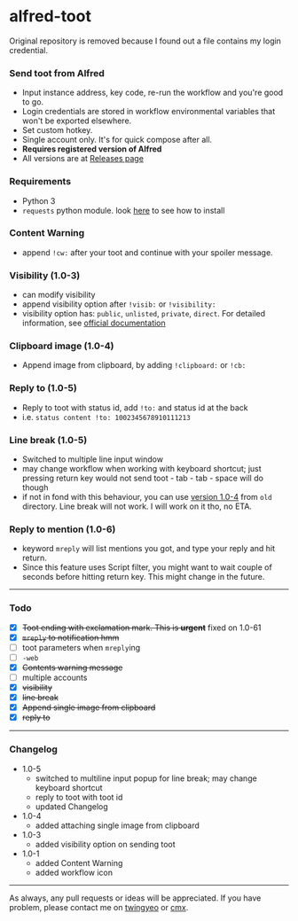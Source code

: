 # alfred-toot

Original repository is removed because I found out a file contains my login credential.

### Send toot from Alfred

- Input instance address, key code, re-run the workflow and you're good to go.
- Login credentials are stored in workflow environmental variables that won't be exported elsewhere.
- Set custom hotkey.
- Single account only. It's for quick compose after all.
- **Requires registered version of Alfred**
- All versions are at [Releases page](https://github.com/Canorus/alfred-toot/releases)

### Requirements

- Python 3
- `requests` python module. look [here](https://stackoverflow.com/a/17309309) to see how to install

### Content Warning

- append `!cw:` after your toot and continue with your spoiler message. 

### Visibility (1.0-3)

- can modify visibility
- append visibility option after `!visib:` or `!visibility:` 
- visibility option has: `public`, `unlisted`, `private`, `direct`. For detailed information, see [official documentation](https://github.com/tootsuite/documentation/blob/master/Using-Mastodon/User-guide.md#toot-privacy)

### Clipboard image (1.0-4)

- Append image from clipboard, by adding `!clipboard:` or `!cb:`

### Reply to (1.0-5)

- Reply to toot with status id, add `!to:` and status id at the back
- i.e. `status content !to: 1002345678910111213`

### Line break (1.0-5)

- Switched to multiple line input window
- may change workflow when working with keyboard shortcut; just pressing return key would not send toot - tab - tab - space will do though
- if not in fond with this behaviour, you can use [version 1.0-4](https://github.com/Canorus/alfred-toot/raw/master/old/Alfred-toot_1.0-4.alfredworkflow) from `old` directory. Line break will not work. I will work on it tho, no ETA.

### Reply to mention (1.0-6)

- keyword `mreply` will list mentions you got, and type your reply and hit return.
- Since this feature uses Script filter, you might want to wait couple of seconds before hitting return key. This might change in the future.

------

### Todo

- [x] ~~Toot ending with exclamation mark. This is **urgent**~~ fixed on 1.0-61
- [x] ~~`mreply` to notification hmm~~
- [ ] toot parameters when `mreply`ing
- [ ] `-web`
- [x] ~~Contents warning message~~
- [ ] multiple accounts
- [x] ~~visibility~~
- [x] ~~line break~~
- [x] ~~Append single image from clipboard~~
- [x] ~~reply to~~

------

### Changelog

- 1.0-5
  - switched to multiline input popup for line break; may change keyboard shortcut
  - reply to toot with toot id
  - updated Changelog
- 1.0-4
  - added attaching single image from clipboard
- 1.0-3
  - added visibility option on sending toot
- 1.0-1
  - added Content Warning
  - added workflow icon

------

As always, any pull requests or ideas will be appreciated. If you have problem, please contact me on [twingyeo](https://twingyeo.kr/@canor) or [cmx](https://cmx.im/@canor).
